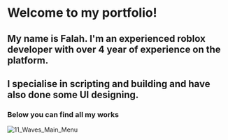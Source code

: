 # Welcome to my portfolio!

## My name is Falah. I'm an experienced roblox developer with over 4 year of experience on the platform.
## I specialise in scripting and building and have also done some UI designing.

### Below you can find all my works 

![11_Waves_Main_Menu](https://github.com/falahfaz/falahfaz.github.io/assets/140397265/20aea92b-8d69-4f4f-bee7-89de9ff0ceac)
